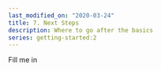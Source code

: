 ```yaml
---
last_modified_on: "2020-03-24"
title: 7. Next Steps
description: Where to go after the basics
series: getting-started:2
---
```


Fill me in



